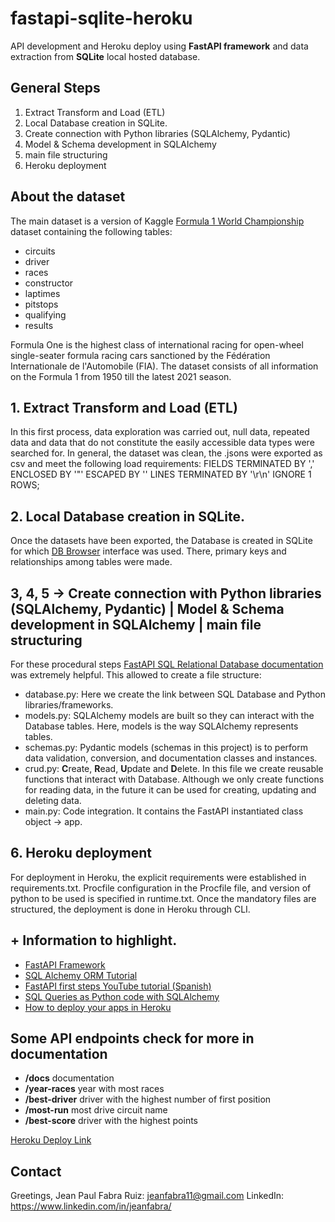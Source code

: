 # fastapi-sqlite-heroku

API development and Heroku deploy using **FastAPI framework** and data extraction from **SQLite** local hosted database.

## General Steps

1. Extract Transform and Load (ETL)
2. Local Database creation in SQLite.
3. Create connection with Python libraries (SQLAlchemy, Pydantic)
4. Model & Schema development in SQLAlchemy
5. main file structuring
6. Heroku deployment

## About the dataset

The main dataset is a version of Kaggle [Formula 1 World Championship](https://www.kaggle.com/datasets/rohanrao/formula-1-world-championship-1950-2020?select=status.csv) dataset containing the following tables:

* circuits
* driver
* races
* constructor
* laptimes
* pitstops
* qualifying
* results

Formula One is the highest class of international racing for open-wheel single-seater formula racing cars sanctioned by the Fédération Internationale de l'Automobile (FIA).
The dataset consists of all information on the Formula 1 from 1950 till the latest 2021 season.

## 1. Extract Transform and Load (ETL)

In this first process, data exploration was carried out, null data, repeated data and data that do not constitute the easily 
accessible data types were searched for. In general, the dataset was clean, the .jsons were exported as csv and meet the following load requirements: FIELDS TERMINATED BY ',' ENCLOSED BY '"' ESCAPED BY '' LINES TERMINATED BY '\r\n'  IGNORE 1 ROWS;

## 2. Local Database creation in SQLite.

Once the datasets have been exported, the Database is created in SQLite for which [DB Browser](https://sqlitebrowser.org/) interface was used. There, primary keys and relationships among tables were made. 

## 3, 4, 5 -> Create connection with Python libraries (SQLAlchemy, Pydantic) | Model & Schema development in SQLAlchemy | main file structuring
For these procedural steps [FastAPI SQL Relational Database documentation](https://fastapi.tiangolo.com/tutorial/sql-databases/) was extremely helpful. This allowed to create
a file structure: 

* database.py: Here we create the link between SQL Database and Python libraries/frameworks.
* models.py: SQLAlchemy models are built so they can interact with the Database tables. Here, models is the way SQLAlchemy represents tables.
* schemas.py: Pydantic models (schemas in this project) is to perform data validation, conversion, and documentation classes and instances.
* crud.py: **C**reate, **R**ead, **U**pdate and **D**elete. In this file we create reusable functions that interact with Database. Although we only create functions for reading data, in the future it can be used for creating, updating and deleting data.
* main.py: Code integration. It contains the FastAPI instantiated class object -> app.

## 6. Heroku deployment

For deployment in Heroku, the explicit requirements were established in requirements.txt. Procfile configuration in the Procfile file, and version of python to be used is specified in runtime.txt. Once the mandatory files are structured, the deployment is done in Heroku through CLI.

## + Information to highlight.
* [FastAPI Framework](https://fastapi.tiangolo.com/)
* [SQL Alchemy ORM Tutorial](https://docs.sqlalchemy.org/en/14/orm/tutorial.html)
* [FastAPI first steps YouTube tutorial (Spanish)](https://www.youtube.com/watch?v=_eWEmRWhk9A&list=LL&index=5&t=3471s)
* [SQL Queries as Python code with SQLAlchemy](https://hackersandslackers.com/database-queries-sqlalchemy-orm/)
* [How to deploy your apps in Heroku](https://devcenter.heroku.com/articles/heroku-cli)

## Some API endpoints check for more in documentation
* **/docs** documentation
* **/year-races** year with most races
* **/best-driver** driver with the highest number of first position
* **/most-run** most drive circuit name
* **/best-score** driver with the highest points

[Heroku Deploy Link](https://fastapi-database-formula1-read.herokuapp.com/docs)

## Contact

Greetings,
Jean Paul Fabra Ruiz: jeanfabra11@gmail.com LinkedIn: https://www.linkedin.com/in/jeanfabra/
